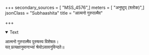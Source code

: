 +++
secondary_sources = [ "MSS_4576",]
meters = [ "अनुष्टुप् (श्लोक)",]
jsonClass = "Subhaashita"
title = "आत्मनो गुरुरात्मैव"

+++

<details open><summary>Text</summary>

आत्मनो गुरुरात्मैव पुरुषस्य विशेषतः।  
यत् प्रत्यक्षानुमानाभ्यां श्रेयोऽसावनुविन्दते॥
</details>
